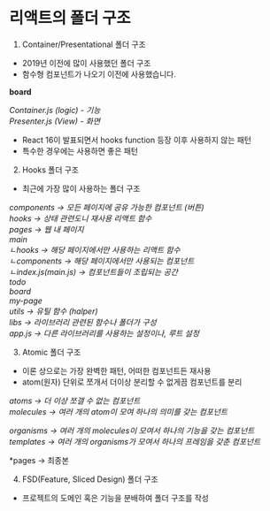 
# 리액트의 폴더 구조

1. Container/Presentational 폴더 구조
- 2019년 이전에 많이 사용했던 폴더 구조
- 함수형 컴포넌트가 나오기 이전에 사용했습니다.

**board**

*Container.js (logic) - 기능*  
*Presenter.js (View) - 화면*  

- React 16이 발표되면서 hooks function 등장 이후 사용하지 않는 패턴
- 특수한 경우에는 사용하면 좋은 패턴

2. Hooks 폴더 구조
- 최근에 가장 많이 사용하는 폴더 구조

*components -> 모든 페이지에 공유 가능한 컴포넌트 (버튼)*  
*hooks -> 상태 관련도니 재사용 리액트 함수*  
*pages -> 웹 내 페이지*  
*main*  
*ㄴhooks -> 해당 페이지에서만 사용하는 리액트 함수*  
*ㄴcomponents -> 해당 페이지에서만 사용되는 컴포넌트*  
*ㄴindex.js(main.js) -> 컴포넌트들이 조립되는 공간*  
*todo*  
*board*  
*my-page*  
*utils -> 유틸 함수 (halper)*  
*libs -> 라이브러리 관련된 함수나 폴더가 구성*  
*app.js -> 다른 라이브러리를 사용하는 설정이나, 루트 설정*  

3. Atomic 폴더 구조
- 이론 상으로는 가장 완벽한 패턴, 어떠한 컴포넌트든 재사용
- atom(원자) 단위로 쪼개서 더이상 분리할 수 없게끔 컴포넌트를 분리


*atoms -> 더 이상 쪼갤 수 없는 컴포넌트*  
*molecules -> 여러 개의 atom이 모여 하나의 의미를 갖는 컴포넌트*  
  
*organisms -> 여러 개의 molecules이 모여서 하나의 기능을 갖는 컴포넌트*  
*templates -> 여러 개의 organisms가 모여서 하나의 프레임을 갖춘 컴포넌트*  
  
*pages -> 최종본   

4. FSD(Feature, Sliced Design) 폴더 구조

- 프로젝트의 도메인 혹은 기능을 분배하여 폴더 구조를 작성
